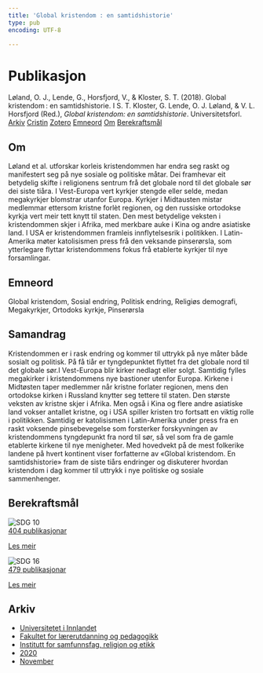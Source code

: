 ```yaml
---
title: 'Global kristendom : en samtidshistorie'
type: pub
encoding: UTF-8

---
```

<h1>Publikasjon</h1>
<article id="csl-bib-container-HI5VYE7Q" class="csl-bib-container">
  <div class="csl-bib-body"> <div class="csl-entry">Løland, O. J., Lende, G., Horsfjord, V., &#38; Kloster, S. T. (2018). Global kristendom : en samtidshistorie. I S. T. Kloster, G. Lende, O. J. Løland, &#38; V. L. Horsfjord (Red.), <i>Global kristendom: en samtidshistorie</i>. Universitetsforl.</div> </div>
  <div class="csl-bib-buttons">
    <a href="#taxonomy-article-HI5VYE7Q" alt="archive" class="csl-bib-button">Arkiv</a>
    <a href="https://app.cristin.no/results/show.jsf?id=1847404" alt="Cristin" class="csl-bib-button">Cristin</a>
    <a href="http://zotero.org/groups/5881554/items/HI5VYE7Q" alt="Zotero" class="csl-bib-button">Zotero</a>
    <a href="#keywords-article-HI5VYE7Q" alt="keywords" class="csl-bib-button">Emneord</a>
    <a href="#about-article-HI5VYE7Q" alt="about_pub" class="csl-bib-button">Om</a>
    <a href="#sdg-article-HI5VYE7Q" alt="sdg" class="csl-bib-button">Berekraftsmål</a>
  </div>
  <div id="csl-bib-meta-container-HI5VYE7Q"></div>
</article>
<div id="csl-bib-meta-HI5VYE7Q" class="csl-bib-meta">
  <article id="about-article-HI5VYE7Q" class="about_pub-article">
    <h1>Om</h1>
    Løland et al. utforskar korleis kristendommen har endra seg raskt og manifestert seg på nye sosiale og politiske måtar. Dei framhevar eit betydelig skifte i religionens sentrum frå det globale nord til det globale sør dei siste tiåra. I Vest-Europa vert kyrkjer stengde eller selde, medan megakyrkjer blomstrar utanfor Europa. Kyrkjer i Midtausten mistar medlemmar ettersom kristne forlèt regionen, og den russiske ortodokse kyrkja vert meir tett knytt til staten. Den mest betydelige veksten i kristendommen skjer i Afrika, med merkbare auke i Kina og andre asiatiske land. I USA er kristendommen framleis innflytelsesrik i politikken. I Latin-Amerika møter katolisismen press frå den veksande pinserørsla, som ytterlegare flyttar kristendommens fokus frå etablerte kyrkjer til nye forsamlingar.
  </article>
  <article id="keywords-article-HI5VYE7Q" class="keywords-article">
    <h1>Emneord</h1>
    Global kristendom, Sosial endring, Politisk endring, Religiøs demografi, Megakyrkjer, Ortodoks kyrkje, Pinserørsla
  </article>
  <article id="abstract-article-HI5VYE7Q" class="abstract-article">
    <h1>Samandrag</h1>
    Kristendommen er i rask endring og kommer til uttrykk på nye måter både sosialt og politisk. På få tiår er tyngdepunktet flyttet fra det globale nord til det globale sør.I Vest-Europa blir kirker nedlagt eller solgt. Samtidig fylles megakirker i kristendommens nye bastioner utenfor Europa. Kirkene i Midtøsten taper medlemmer når kristne forlater regionen, mens den ortodokse kirken i Russland knytter seg tettere til staten. Den største veksten av kristne skjer i Afrika. Men også i Kina og flere andre asiatiske land vokser antallet kristne, og i USA spiller kristen tro fortsatt en viktig rolle i politikken. Samtidig er katolisismen i Latin-Amerika under press fra en raskt voksende pinsebevegelse som forsterker forskyvningen av kristendommens tyngdepunkt fra nord til sør, så vel som fra de gamle etablerte kirkene til nye menigheter. Med hovedvekt på de mest folkerike landene på hvert kontinent viser forfatterne av «Global kristendom. En samtidshistorie» fram de siste tiårs endringer og diskuterer hvordan kristendom i dag kommer til uttrykk i nye politiske og sosiale sammenhenger.
  </article>
  <article id="sdg-article-HI5VYE7Q" class="sdg-article">
    <h1>Berekraftsmål</h1>
    <div class="sdg-container"><div id="sdg10" class="sdg">
        <img src="{{< params subfolder >}}images/sdg/sdg10_nn.png" class="image" alt="SDG 10">
        <div class="sdg-overlay">
          <a href="/nn/archive/?key=?sdg=10#archive" class="sdg-publication-count"><span>404</span> publikasjonar</a>
          <p><a href="https://fn.no/om-fn/fns-baerekraftsmaal/mindre-ulikhet?lang=nno-NO" class="sdg-read-more">Les meir</a></p>
        </div>
      </div> <div id="sdg16" class="sdg">
        <img src="{{< params subfolder >}}images/sdg/sdg16_nn.png" class="image" alt="SDG 16">
        <div class="sdg-overlay">
          <a href="/nn/archive/?key=?sdg=16#archive" class="sdg-publication-count"><span>479</span> publikasjonar</a>
          <p><a href="https://fn.no/om-fn/fns-baerekraftsmaal/fred-rettferdighet-og-velfungerende-institusjoner?lang=nno-NO" class="sdg-read-more">Les meir</a></p>
        </div>
      </div></div>
  </article>
  <article id="taxonomy-article-HI5VYE7Q" class="taxonomy-article">
    <h1>Arkiv</h1>
    <ul>
      <li>
        <a href="/nn/archive/?key=3DCRN523">Universitetet i Innlandet</a>
      </li>
      <li>
        <a href="/nn/archive/?key=WYNZA47F">Fakultet for lærerutdanning og pedagogikk</a>
      </li>
      <li>
        <a href="/nn/archive/?key=XY7UYWKQ">Institutt for samfunnsfag, religion og etikk</a>
      </li>
      <li>
        <a href="/nn/archive/?key=HLEHSSKP">2020</a>
      </li>
      <li>
        <a href="/nn/archive/?key=RMUJJ7IL">November</a>
      </li>
    </ul>
  </article>
</div>

